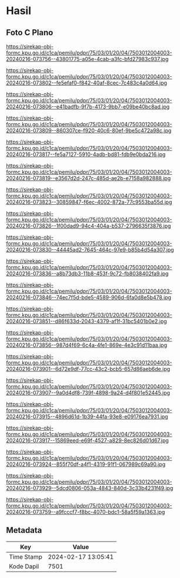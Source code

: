 # Hasil

## Foto C Plano

https://sirekap-obj-formc.kpu.go.id/c1ca/pemilu/pdpr/75/03/01/20/04/7503012004003-20240216-073756--43801775-a05e-4cab-a3fc-bfd27983c937.jpg

https://sirekap-obj-formc.kpu.go.id/c1ca/pemilu/pdpr/75/03/01/20/04/7503012004003-20240216-073802--fe5efaf0-f842-40af-8cec-7c483c4a0d64.jpg

https://sirekap-obj-formc.kpu.go.id/c1ca/pemilu/pdpr/75/03/01/20/04/7503012004003-20240216-073806--e41badfb-9f7b-4173-9bb7-e09be40bc8ad.jpg

https://sirekap-obj-formc.kpu.go.id/c1ca/pemilu/pdpr/75/03/01/20/04/7503012004003-20240216-073809--860307ce-f920-40c6-80ef-9be5c472a98c.jpg

https://sirekap-obj-formc.kpu.go.id/c1ca/pemilu/pdpr/75/03/01/20/04/7503012004003-20240216-073817--fe5a7127-5910-4adb-bd81-fdb9e0bda216.jpg

https://sirekap-obj-formc.kpu.go.id/c1ca/pemilu/pdpr/75/03/01/20/04/7503012004003-20240216-073819--e3567d2d-247c-485d-ae2b-e7158a982888.jpg

https://sirekap-obj-formc.kpu.go.id/c1ca/pemilu/pdpr/75/03/01/20/04/7503012004003-20240216-073823--30859847-f6ec-4002-872a-77c9553ba55d.jpg

https://sirekap-obj-formc.kpu.go.id/c1ca/pemilu/pdpr/75/03/01/20/04/7503012004003-20240216-073826--1f00dad9-94c4-404a-b537-2796635f3876.jpg

https://sirekap-obj-formc.kpu.go.id/c1ca/pemilu/pdpr/75/03/01/20/04/7503012004003-20240216-073830--44445ad2-7645-464c-97e9-b85b4d54a307.jpg

https://sirekap-obj-formc.kpu.go.id/c1ca/pemilu/pdpr/75/03/01/20/04/7503012004003-20240216-073836--a8b73db3-11b8-453f-9c72-fb8038402fa9.jpg

https://sirekap-obj-formc.kpu.go.id/c1ca/pemilu/pdpr/75/03/01/20/04/7503012004003-20240216-073846--74ec7f5d-bde5-4589-906d-6fa0d8e5b478.jpg

https://sirekap-obj-formc.kpu.go.id/c1ca/pemilu/pdpr/75/03/01/20/04/7503012004003-20240216-073851--d86f633d-2043-4379-af1f-31bc5401b0e2.jpg

https://sirekap-obj-formc.kpu.go.id/c1ca/pemilu/pdpr/75/03/01/20/04/7503012004003-20240216-073856--987d4f69-6c4a-4fe1-869e-4e3c91d11baa.jpg

https://sirekap-obj-formc.kpu.go.id/c1ca/pemilu/pdpr/75/03/01/20/04/7503012004003-20240216-073901--6d72e9df-77cc-43c2-bcb5-657d86aeb6de.jpg

https://sirekap-obj-formc.kpu.go.id/c1ca/pemilu/pdpr/75/03/01/20/04/7503012004003-20240216-073907--9a0d4df8-739f-4898-9a24-d4f801e52445.jpg

https://sirekap-obj-formc.kpu.go.id/c1ca/pemilu/pdpr/75/03/01/20/04/7503012004003-20240216-073915--4896d61d-1b39-44fa-93e8-e09176ea7931.jpg

https://sirekap-obj-formc.kpu.go.id/c1ca/pemilu/pdpr/75/03/01/20/04/7503012004003-20240216-073917--15869eed-e69f-4527-a829-8ec826d01d67.jpg

https://sirekap-obj-formc.kpu.go.id/c1ca/pemilu/pdpr/75/03/01/20/04/7503012004003-20240216-073924--855f70df-a4f1-4319-91f1-067989c69a90.jpg

https://sirekap-obj-formc.kpu.go.id/c1ca/pemilu/pdpr/75/03/01/20/04/7503012004003-20240216-073929--5dcd0806-053a-4843-840d-3c33b4231f49.jpg

https://sirekap-obj-formc.kpu.go.id/c1ca/pemilu/pdpr/75/03/01/20/04/7503012004003-20240216-073759--a9fcccf7-f8bc-4070-bdc1-58a5f59a1363.jpg


## Metadata

| Key        | Value               |
| ---------- | ------------------- |
| Time Stamp | 2024-02-17 13:05:41 |
| Kode Dapil | 7501                |



